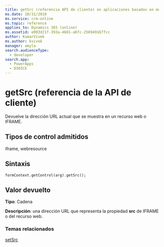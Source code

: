 ```yaml
---
title: getSrc (referencia API de cliente) en aplicaciones basadas en modelos | Microsoft Docs
ms.date: 10/31/2018
ms.service: crm-online
ms.topic: reference
applies_to: Dynamics 365 (online)
ms.assetid: e003d21f-393a-4681-a6fc-256949167fcc
author: KumarVivek
ms.author: kvivek
manager: amyla
search.audienceType:
  - developer
search.app:
  - PowerApps
  - D365CE
---
```

# <a name="getsrc-client-api-reference"></a>getSrc (referencia de la API de cliente)



Devuelve la dirección URL actual que se muestra en un recurso web o IFRAME. 

## <a name="control-types-supported"></a>Tipos de control admitidos

iframe, webresource

## <a name="syntax"></a>Sintaxis

`formContext.getControl(arg).getSrc();`

## <a name="return-value"></a>Valor devuelto

**Tipo**: Cadena

**Descripción**: una dirección URL que representa la propiedad **src** de IFRAME o del recurso web.

### <a name="related-topics"></a>Temas relacionados

[setSrc](setSrc.md)

